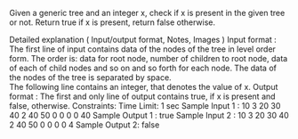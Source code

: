 Given a generic tree and an integer x, check if x is present in the given tree or not. Return true if x is present, return false otherwise.

Detailed explanation ( Input/output format, Notes, Images )
Input format :
The first line of input contains data of the nodes of the tree in level order form. The order is: data for root node, number of children to root node, data of each of child nodes and so on and so forth for each node. The data of the nodes of the tree is separated by space.  
The following line contains an integer, that denotes the value of x.
Output format :
The first and only line of output contains true, if x is present and false, otherwise.
Constraints:
Time Limit: 1 sec
Sample Input 1 :
10 3 20 30 40 2 40 50 0 0 0 0
40 
Sample Output 1 :
true
Sample Input 2 :
10 3 20 30 40 2 40 50 0 0 0 0
4 
Sample Output 2:
false

    

